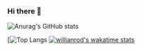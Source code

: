 ### Hi there 👋
<!-- ![Anurag's GitHub stats](https://github-readme-stats.vercel.app/api?username=JasonPeng1310&count_private=true&show_icons=true&theme=dracula&locale=cn) -->
![Anurag's GitHub stats](https://github-readme-stats.vercel.app/api?username=JasonPeng1310&count_private=true&bg_color=30,e96443,904e95&title_color=fff&text_color=fff&locale=cn)
<!-- [![Top Langs](https://github-readme-stats.vercel.app/api/top-langs/?username=JasonPeng1310&layout=compact&locale=cn&theme=dracula) -->
[![Top Langs](https://github-readme-stats.vercel.app/api/top-langs/?username=JasonPeng1310&layout=compact&locale=cn&bg_color=30,e96443,904e95&title_color=fff&text_color=fff)
[![willianrod's wakatime stats](https://github-readme-stats.vercel.app/api/wakatime?username=willianrod&theme=dracula)](https://github.com/mdkausar295/github-readme-stats)
<!--
**JasonPeng1310/JasonPeng1310** is a ✨ _special_ ✨ repository because its `README.md` (this file) appears on your GitHub profile.

Here are some ideas to get you started:

- 🔭 I’m currently working on ...
- 🌱 I’m currently learning ...
- 👯 I’m looking to collaborate on ...
- 🤔 I’m looking for help with ...
- 💬 Ask me about ...
- 📫 How to reach me: ...
- 😄 Pronouns: ...
- ⚡ Fun fact: ...
-->
